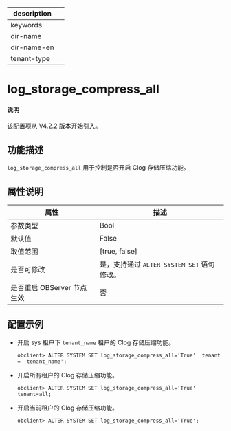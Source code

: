 |description||
|---|---|
|keywords||
|dir-name||
|dir-name-en||
|tenant-type||

# log_storage_compress_all

<main id="notice" type='explain'>
  <h4>说明</h4>
  <p>该配置项从 V4.2.2 版本开始引入。</p>
</main>

## 功能描述

`log_storage_compress_all` 用于控制是否开启 Clog 存储压缩功能。

## 属性说明

| **属性** | **描述** |
| --- | --- |
| 参数类型 | Bool |
| 默认值 | False |
| 取值范围 |[true, false]|
| 是否可修改          | 是，支持通过 `ALTER SYSTEM SET` 语句修改。|
| 是否重启 OBServer 节点生效 | 否 |

## 配置示例

* 开启 sys 租户下 `tenant_name` 租户的 Clog 存储压缩功能。

    ```shell
    obclient> ALTER SYSTEM SET log_storage_compress_all='True'  tenant = 'tenant_name';
    ```

* 开启所有租户的 Clog 存储压缩功能。

    ```shell
    obclient> ALTER SYSTEM SET log_storage_compress_all='True' tenant=all;
    ```

* 开启当前租户的 Clog 存储压缩功能。

    ```shell
    obclient> ALTER SYSTEM SET log_storage_compress_all='True';
    ```
